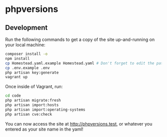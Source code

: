 # phpversions

## Development

Run the following commands to get a copy of the site up-and-running on your local machine:

```bash
composer install -o
npm install
cp Homestead.yaml.example Homestead.yaml # Don't forget to edit the paths in this file!
cp .env.example .env
php artisan key:generate
vagrant up
```

Once inside of Vagrant, run:

```bash
cd code
php artisan migrate:fresh
php artisan import:hosts
php artisan import:operating-systems
php artisan cve:check
```

You can now access the site at <http://phpversions.test>, or whatever you entered as your site name in the yaml!
